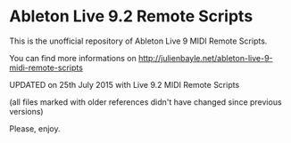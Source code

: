 Ableton Live 9.2 Remote Scripts
=============================

This is the unofficial repository of Ableton Live 9 MIDI Remote Scripts.

You can find more informations on http://julienbayle.net/ableton-live-9-midi-remote-scripts

UPDATED on 25th July 2015 with Live 9.2 MIDI Remote Scripts

(all files marked with older references didn't have changed since previous versions)

Please, enjoy.
